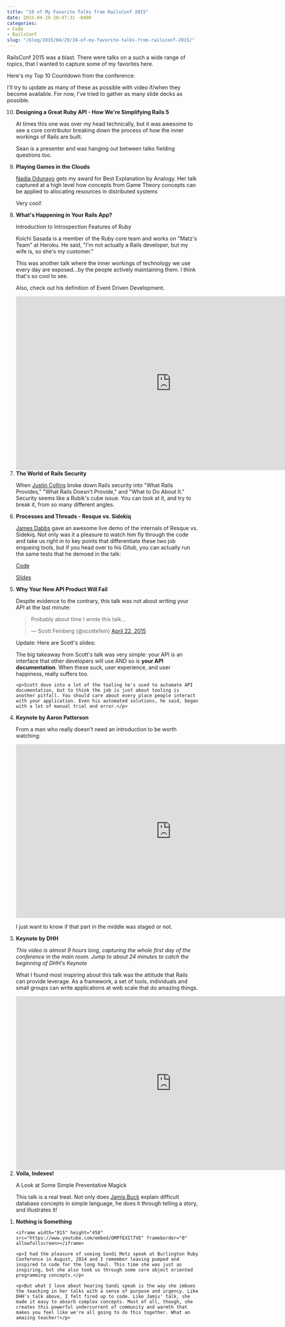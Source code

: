 ```yaml
---
title: "10 of My Favorite Talks from RailsConf 2015"
date: 2015-04-29 20:47:31 -0400
categories: 
- Code
- RailsConf
slug: "/blog/2015/04/29/10-of-my-favorite-talks-from-railsconf-2015/"
---
```


RailsConf 2015 was a blast. There were talks on a such a wide range of topics, that I wanted to capture some of my favorites here.

Here's my Top 10 Countdown from the conference:

<!--more-->

I'll try to update as many of these as possible with video if/when they become available. For now, I've tried to gather as many slide decks as possible.

<ol reversed>
  <li>
    <strong>Designing a Great Ruby API - How We're Simplifying Rails 5</strong>
    <p>At times this one was over my head technically, but it was awesome to see a core contributor breaking down the process of how the inner workings of Rails are built.</p>
    <p>Sean is a presenter and was hanging out between talks fielding questions too.</p>
    <script async class="speakerdeck-embed" data-id="2a56dba370414cd1a48d1aa43d8fffab" data-ratio="1.77777777777778" src="//speakerdeck.com/assets/embed.js"></script>
  </li>
  <li>
    <strong>Playing Games in the Clouds</strong>
    <p><a href="https://twitter.com/nodunayo">Nadia Odunayo</a> gets my award for Best Explanation by Analogy. Her talk captured at a high level how concepts from Game Theory concepts can be applied to allocating resources in distributed systems</p>
    <p>Very cool!</p>
    <script async class="speakerdeck-embed" data-id="46080b095191416dbc21ba9e9ec8084e" data-ratio="1.33333333333333" src="//speakerdeck.com/assets/embed.js"></script>
  </li>
  <li>
     <strong>What's Happening in Your Rails App?</strong>
     <p>Introduction to Introspection Features of Ruby</p>
     <p>Koichi Sasada is a member of the Ruby core team and works on "Matz's Team" at Heroku. He said, "I'm not actually a Rails developer, but my wife is, so she's my customer."</p>
     <p>This was another talk where the inner workings of technology we use every day are exposed...by the people actively maintaining them. I think that's so cool to see.</p>
     <p>Also, check out his definition of Event Driven Development.</p>
     <iframe width="815" height="458" src="https://www.youtube.com/embed/4YtBS0tvkjw" frameborder="0" allowfullscreen></iframe>
  </li>
  <li>
    <strong>The World of Rails Security</strong>
    <p>When <a href="https://twitter.com/presidentbeef">Justin Collins</a> broke down Rails security into "What Rails Provides," "What Rails Doesn't Provide," and "What to Do About It." Security seems like a Rubik's cube issue. You can look at it, and try to break it, from so many different angles.</p>
    <script async class="speakerdeck-embed" data-id="05e09bab40404a61a4d6b844109d84f3" data-ratio="1.33333333333333" src="//speakerdeck.com/assets/embed.js"></script>
  </li>
  <li>
    <strong>Processes and Threads - Resque vs. Sidekiq</strong>
    <p><a href="http://jdabbs.com/">James Dabbs</a> gave an awesome live demo of the internals of Resque vs. Sidekiq. Not only was it a pleasure to watch him fly through the code and take us right in to key points that differentiate these two job enqueing tools, but if you head over to his Gitub, you can actually run the same tests that he demoed in the talk:</p>
    <p><a href="https://github.com/jamesdabbs/railsconf-2015">Code</a></p>
    <p><a href="https://github.com/jamesdabbs/railsconf-2015/blob/master/slides.md">Slides</a></p>
  </li>
  <li>
    <strong>Why Your New API Product Will Fail</strong>
    <p>Despite evidence to the contrary, this talk was not about writing your API at the last minute:</p>
    <blockquote class="twitter-tweet" lang="en"><p lang="en" dir="ltr">Probably about time I wrote this talk...</p>&mdash; Scott Feinberg (@scottefein) <a href="https://twitter.com/scottefein/status/590878954568974336">April 22, 2015</a></blockquote>
  <script async src="//platform.twitter.com/widgets.js" charset="utf-8"></script>
    <p>Update: Here are Scott's slides:</p>
    <script async class="speakerdeck-embed" data-id="045b214b36734c1f8d2bd90396059073" data-ratio="1.29456384323641" src="//speakerdeck.com/assets/embed.js"></script>
    <p>The big takeaway from Scott's talk was very simple: your API is an interface that other developers will use AND so is <strong>your API documentation</strong>. When these suck, user experience, and user happiness, really suffers too.</p>

    <p>Scott dove into a lot of the tooling he's used to automate API documentation, but to think the job is just about tooling is another pitfall. You should care about every place people interact with your application. Even his automated solutions, he said, began with a lot of manual trial and error.</p>
  </li>
  <li>
    <strong>Keynote by Aaron Patterson</strong>
    <p>From a man who really doesn't need an introduction to be worth watching:</p>
    <iframe width="815" height="458" src="https://www.youtube.com/embed/B3gYklsN9uc" frameborder="0" allowfullscreen></iframe>
    <p>I just want to know if that part in the middle was staged or not.</p>
  </li>
  <li>
    <strong>Keynote by DHH</strong>
    <p><em>This video is almost 9 hours long, capturing the whole first day of the conference in the main room. Jump to about 24 minutes to catch the beginning of DHH's Keynote</em></p>
    <p>What I found most inspiring about this talk was the attitude that Rails can provide leverage. As a framework, a set of tools, individuals and small groups can write applications at web scale that do amazing things.</p>
    <iframe width="815" height="458" src="https://www.youtube.com/embed/oMlX9i9Icno" frameborder="0" allowfullscreen></iframe>
  </li>
  <li>
    <strong>Voila, Indexes!</strong>
    <p>A Look at Some Simple Preventative Magick</p>
    <p>This talk is a real treat. Not only does <a href="https://twitter.com/jamis">Jamis Buck</a> explain difficult database concepts in simple language, he does it through telling a story, and illustrates it!</p>
    <script async class="speakerdeck-embed" data-id="3b907bc997094b91ac9d578c41df8ce7" data-ratio="1.33333333333333" src="//speakerdeck.com/assets/embed.js"></script>
  </li>
  <li>
    <strong>Nothing is Something</strong>

    <iframe width="815" height="458" src="https://www.youtube.com/embed/OMPfEXIlTVE" frameborder="0" allowfullscreen></iframe>

    <p>I had the pleasure of seeing Sandi Metz speak at Burlington Ruby Conference in August, 2014 and I remember leaving pumped and inspired to code for the long haul. This time she was just as inspiring, but she also took us through some core object oriented programming concepts.</p>

    <p>But what I love about hearing Sandi speak is the way she imbues the teaching in her talks with a sense of purpose and urgency. Like DHH's talk above, I felt fired up to code. Like Jamis' talk, she made it easy to absorb complex concepts. Most of all, though, she creates this powerful undercurrent of community and warmth that makes you feel like we're all going to do this together. What an amazing teacher!</p>
  </li>
</ol>








